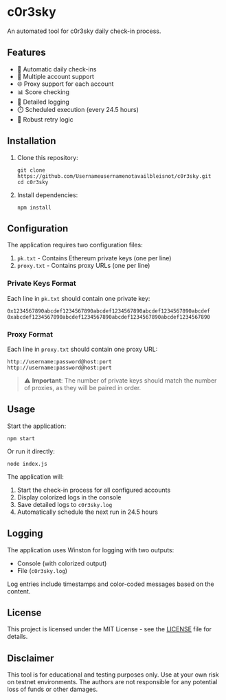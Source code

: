 # c0r3sky

An automated tool for c0r3sky daily check-in process.

## Features

- 🔄 Automatic daily check-ins
- 🔑 Multiple account support
- 🌐 Proxy support for each account
- 📊 Score checking
- 📝 Detailed logging
- ⏱️ Scheduled execution (every 24.5 hours)
- 🔁 Robust retry logic

## Installation

1. Clone this repository:
   ```
   git clone https://github.com/Usernameusernamenotavailbleisnot/c0r3sky.git
   cd c0r3sky
   ```

2. Install dependencies:
   ```
   npm install
   ```

## Configuration

The application requires two configuration files:

1. `pk.txt` - Contains Ethereum private keys (one per line)
2. `proxy.txt` - Contains proxy URLs (one per line)

### Private Keys Format

Each line in `pk.txt` should contain one private key:

```
0x1234567890abcdef1234567890abcdef1234567890abcdef1234567890abcdef
0xabcdef1234567890abcdef1234567890abcdef1234567890abcdef1234567890
```

### Proxy Format

Each line in `proxy.txt` should contain one proxy URL:

```
http://username:password@host:port
http://username:password@host:port
```

> ⚠️ **Important**: The number of private keys should match the number of proxies, as they will be paired in order.

## Usage

Start the application:

```
npm start
```

Or run it directly:

```
node index.js
```

The application will:
1. Start the check-in process for all configured accounts
2. Display colorized logs in the console
3. Save detailed logs to `c0r3sky.log`
4. Automatically schedule the next run in 24.5 hours

## Logging

The application uses Winston for logging with two outputs:
- Console (with colorized output)
- File (`c0r3sky.log`)

Log entries include timestamps and color-coded messages based on the content.

## License

This project is licensed under the MIT License - see the [LICENSE](LICENSE) file for details.

## Disclaimer

This tool is for educational and testing purposes only. Use at your own risk on testnet environments. The authors are not responsible for any potential loss of funds or other damages.
